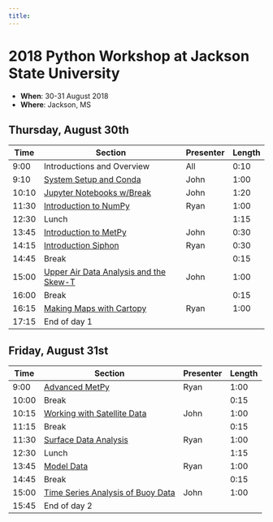 ```yaml
---
title:
---
```

# 2018 Python Workshop at Jackson State University

- **When**: 30-31 August 2018
- **Where**: Jackson, MS

## Thursday, August 30th

|  Time | Section                                      | Presenter   | Length |
|-------|----------------------------------------------|-------------|--------|
|  9:00 | Introductions and Overview                   | All         |  0:10  |
|  9:10 | [System Setup and Conda](https://github.com/Unidata/unidata-python-workshop/blob/jsu2018/presentations/10_Minutes_to_Conda.pdf)                       | John        |  1:00  |
| 10:10 | [Jupyter Notebooks w/Break](https://github.com/Unidata/unidata-python-workshop/blob/jsu2018/notebooks/Jupyter_Notebooks/Jupyter%20Notebooks%20Introduction.ipynb)                            | John        |  1:20  |
| 11:30 | [Introduction to NumPy](https://github.com/Unidata/unidata-python-workshop/blob/jsu2018/notebooks/NumPy/Numpy%20Basics.ipynb)                        | Ryan        |  1:00  |
| 12:30 | Lunch                                        |             |  1:15  |
| 13:45 | [Introduction to MetPy](https://github.com/Unidata/unidata-python-workshop/blob/jsu2018/notebooks/Metpy_Introduction/Introduction%20to%20MetPy.ipynb)                        | John        |  0:30  |
| 14:15 | [Introduction Siphon](https://github.com/Unidata/unidata-python-workshop/blob/jsu2018/notebooks/Siphon/Siphon%20Overview.ipynb)                          | Ryan        |  0:30  |
| 14:45 | Break                                        |             |  0:15  |
| 15:00 | [Upper Air Data Analysis and the Skew-T](https://github.com/Unidata/unidata-python-workshop/tree/master/notebooks/Skew_T)       | John         |  1:00  |
| 16:00 | Break                                        |             |  0:15  |
| 16:15 | [Making Maps with Cartopy](https://github.com/Unidata/unidata-python-workshop/blob/jsu2018/notebooks/CartoPy/CartoPy.ipynb)                     | Ryan        |  1:00  |
| 17:15 | End of day 1                                 |             |        |

## Friday, August 31st

|  Time | Section                                      | Presenter   | Length |
|-------|----------------------------------------------|-------------|--------|
|  9:00 | [Advanced MetPy](https://github.com/Unidata/unidata-python-workshop/blob/jsu2018/notebooks/MetPy_Advanced/Isentropic%20Analysis.ipynb)                               | Ryan        |  1:00  |
| 10:00 | Break                                        |             |  0:15  |
| 10:15 | [Working with Satellite Data](https://github.com/Unidata/unidata-python-workshop/blob/jsu2018/notebooks/Satellite_Data/Working%20with%20Satellite%20Data.ipynb)                  | John        |  1:00  |
| 11:15 | Break                                        |             |  0:15  |
| 11:30 | [Surface Data Analysis](https://github.com/Unidata/unidata-python-workshop/blob/jsu2018/notebooks/Surface_Data/Surface%20Data%20with%20Siphon%20and%20MetPy.ipynb)                        | Ryan        |  1:00  |
| 12:30 | Lunch                                        |             |  1:15  |  
| 13:45 | [Model Data](https://github.com/Unidata/unidata-python-workshop/blob/jsu2018/notebooks/Model_Output/Downloading%20model%20fields%20with%20NCSS.ipynb)                                   | Ryan        |  1:00  |
| 14:45 | Break                                        |             |  0:15  |
| 15:00 | [Time Series Analysis of Buoy Data](https://github.com/Unidata/unidata-python-workshop/blob/jsu2018/notebooks/Time_Series/Basic%20Time%20Series%20Plotting.ipynb)            | John      |  1:00  |
| 15:45 | End of day 2                                 |             |        |
